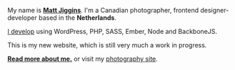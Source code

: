 My name is **[Matt Jiggins](mailto:web@jiggins.ca)**. I'm a Canadian photographer, frontend designer-developer based in the **Netherlands**.

[I develop](#showcase-cpd) using WordPress, PHP, SASS, Ember, Node and BackboneJS.

This is my new website, which is still very much a work in progress.

**[Read more about me.](/about)** or visit my [photography site](http://photo.jiggins.ca/).